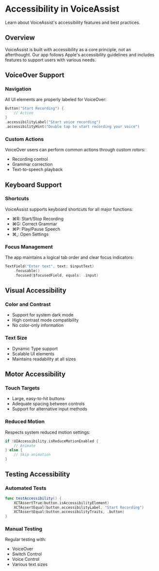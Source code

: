 # Accessibility in VoiceAssist

Learn about VoiceAssist's accessibility features and best practices.

## Overview

VoiceAssist is built with accessibility as a core principle, not an afterthought. Our app follows Apple's accessibility guidelines and includes features to support users with various needs.

## VoiceOver Support

### Navigation

All UI elements are properly labeled for VoiceOver:

```swift
Button("Start Recording") {
    // Action
}
.accessibilityLabel("Start voice recording")
.accessibilityHint("Double tap to start recording your voice")
```

### Custom Actions

VoiceOver users can perform common actions through custom rotors:

- Recording control
- Grammar correction
- Text-to-speech playback

## Keyboard Support

### Shortcuts

VoiceAssist supports keyboard shortcuts for all major functions:

- ⌘R: Start/Stop Recording
- ⌘G: Correct Grammar
- ⌘P: Play/Pause Speech
- ⌘,: Open Settings

### Focus Management

The app maintains a logical tab order and clear focus indicators:

```swift
TextField("Enter text", text: $inputText)
    .focusable()
    .focused($focusedField, equals: .input)
```

## Visual Accessibility

### Color and Contrast

- Support for system dark mode
- High contrast mode compatibility
- No color-only information

### Text Size

- Dynamic Type support
- Scalable UI elements
- Maintains readability at all sizes

## Motor Accessibility

### Touch Targets

- Large, easy-to-hit buttons
- Adequate spacing between controls
- Support for alternative input methods

### Reduced Motion

Respects system reduced motion settings:

```swift
if !UIAccessibility.isReduceMotionEnabled {
    // Animate
} else {
    // Skip animation
}
```

## Testing Accessibility

### Automated Tests

```swift
func testAccessibility() {
    XCTAssertTrue(button.isAccessibilityElement)
    XCTAssertEqual(button.accessibilityLabel, "Start Recording")
    XCTAssertEqual(button.accessibilityTraits, .button)
}
```

### Manual Testing

Regular testing with:
- VoiceOver
- Switch Control
- Voice Control
- Various text sizes
